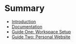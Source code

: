 # Summary

* [Introduction](README.md)
* [Documentation](guides/DOCUMENTATION.md)
* [Guide One: Workspace Setup](guides/workspace_setup/README.md)
* [Guide Two: Personal Website](guides/personal_website/README.md)

